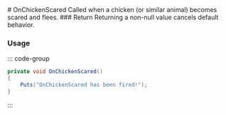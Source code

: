 <Badge type="danger" text="Carbon Compatible"/>
# OnChickenScared
Called when a chicken (or similar animal) becomes scared and flees.
### Return
Returning a non-null value cancels default behavior.

### Usage
::: code-group
```csharp [Example]
private void OnChickenScared()
{
	Puts("OnChickenScared has been fired!");
}
```
:::
